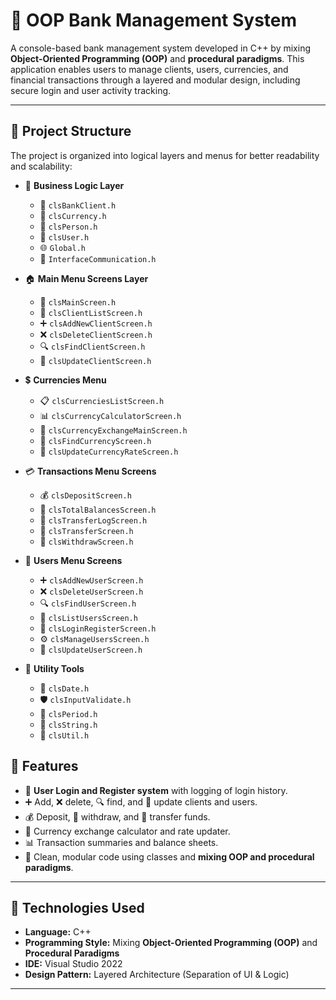 # 🏦 OOP Bank Management System

A console-based bank management system developed in C++ by mixing **Object-Oriented Programming (OOP)** and **procedural paradigms**. This application enables users to manage clients, users, currencies, and financial transactions through a layered and modular design, including secure login and user activity tracking.

---

## 📁 Project Structure

The project is organized into logical layers and menus for better readability and scalability:

- 🎯 **Business Logic Layer**
  - 🏦 `clsBankClient.h`
  - 💱 `clsCurrency.h`
  - 👤 `clsPerson.h`
  - 🔐 `clsUser.h`
  - 🌐 `Global.h`
  - 🔧 `InterfaceCommunication.h`

- 🏠 **Main Menu Screens Layer**
  - 📜 `clsMainScreen.h`
  - 👥 `clsClientListScreen.h`
  - ➕ `clsAddNewClientScreen.h`
  - ❌ `clsDeleteClientScreen.h`
  - 🔍 `clsFindClientScreen.h`
  - 📝 `clsUpdateClientScreen.h`

- 💲 **Currencies Menu**
  - 📋 `clsCurrenciesListScreen.h`
  - 📊 `clsCurrencyCalculatorScreen.h`
  - 🔁 `clsCurrencyExchangeMainScreen.h`
  - 🔎 `clsFindCurrencyScreen.h`
  - 🧾 `clsUpdateCurrencyRateScreen.h`

- 💳 **Transactions Menu Screens**
  - 💰 `clsDepositScreen.h`
  - 🧾 `clsTotalBalancesScreen.h`
  - 📄 `clsTransferLogScreen.h`
  - 🔁 `clsTransferScreen.h`
  - 💸 `clsWithdrawScreen.h`

- 👤 **Users Menu Screens**
  - ➕ `clsAddNewUserScreen.h`
  - ❌ `clsDeleteUserScreen.h`
  - 🔍 `clsFindUserScreen.h`
  - 👥 `clsListUsersScreen.h`
  - 🔑 `clsLoginRegisterScreen.h`
  - ⚙️ `clsManageUsersScreen.h`
  - 📝 `clsUpdateUserScreen.h`

- 🧰 **Utility Tools**
  - 📅 `clsDate.h`
  - 🛡️ `clsInputValidate.h`
  - 📆 `clsPeriod.h`
  - 📝 `clsString.h`
  - 🧠 `clsUtil.h`


## 🎯 Features

- 🔐 **User Login and Register system** with logging of login history.
- ➕ Add, ❌ delete, 🔍 find, and 📝 update clients and users.
- 💰 Deposit, 💸 withdraw, and 🔁 transfer funds.
- 💱 Currency exchange calculator and rate updater.
- 📊 Transaction summaries and balance sheets.
- 🧼 Clean, modular code using classes and **mixing OOP and procedural paradigms**.

---

## 🧱 Technologies Used

- **Language:** C++
- **Programming Style:** Mixing **Object-Oriented Programming (OOP)** and **Procedural Paradigms**
- **IDE:** Visual Studio 2022
- **Design Pattern:** Layered Architecture (Separation of UI & Logic)
  
---
